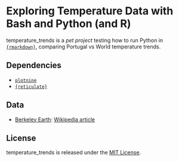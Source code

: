 
# Exploring Temperature Data with Bash and Python (and R)

<!-- badges: start -->

<!-- badges: end -->

temperature_trends is a *pet project* testing how to run Python in
[`{rmarkdown}`](https://github.com/rstudio/rmarkdown), comparing Portugal vs World temperature trends.

## Dependencies

  - [`plotnine`](https://github.com/has2k1/plotnine)
  - [`{reticulate}`](https://github.com/rstudio/reticulate)

## Data

  - [Berkeley Earth](http://berkeleyearth.org/data): [Wikipedia
    article](https://en.wikipedia.org/wiki/Berkeley_Earth)

## License

temperature_trends is released under the [MIT License](./LICENSE.md).
